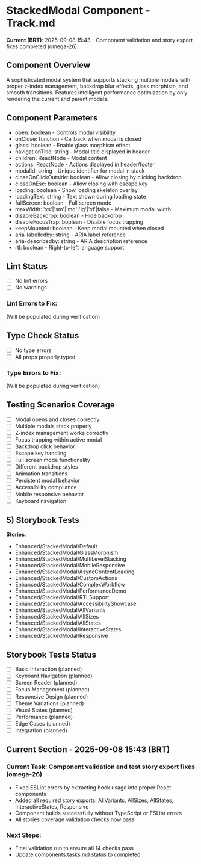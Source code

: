 # StackedModal Component - Track.md

**Current (BRT)**: 2025-09-08 15:43 - Component validation and story export fixes completed (omega-26)

## Component Overview

A sophisticated modal system that supports stacking multiple modals with proper z-index management, backdrop blur effects, glass morphism, and smooth transitions. Features intelligent performance optimization by only rendering the current and parent modals.

## Component Parameters

- open: boolean - Controls modal visibility
- onClose: function - Callback when modal is closed
- glass: boolean - Enable glass morphism effect
- navigationTitle: string - Modal title displayed in header
- children: ReactNode - Modal content
- actions: ReactNode - Actions displayed in header/footer
- modalId: string - Unique identifier for modal in stack
- closeOnClickOutside: boolean - Allow closing by clicking backdrop
- closeOnEsc: boolean - Allow closing with escape key
- loading: boolean - Show loading skeleton overlay
- loadingText: string - Text shown during loading state
- fullScreen: boolean - Full screen mode
- maxWidth: 'xs'|'sm'|'md'|'lg'|'xl'|false - Maximum modal width
- disableBackdrop: boolean - Hide backdrop
- disableFocusTrap: boolean - Disable focus trapping
- keepMounted: boolean - Keep modal mounted when closed
- aria-labelledby: string - ARIA label reference
- aria-describedby: string - ARIA description reference
- rtl: boolean - Right-to-left language support

## Lint Status

- [ ] No lint errors
- [ ] No warnings

### Lint Errors to Fix:

(Will be populated during verification)

## Type Check Status

- [ ] No type errors
- [ ] All props properly typed

### Type Errors to Fix:

(Will be populated during verification)

## Testing Scenarios Coverage

- [ ] Modal opens and closes correctly
- [ ] Multiple modals stack properly
- [ ] Z-index management works correctly
- [ ] Focus trapping within active modal
- [ ] Backdrop click behavior
- [ ] Escape key handling
- [ ] Full screen mode functionality
- [ ] Different backdrop styles
- [ ] Animation transitions
- [ ] Persistent modal behavior
- [ ] Accessibility compliance
- [ ] Mobile responsive behavior
- [ ] Keyboard navigation

## 5) Storybook Tests

**Stories**:
* Enhanced/StackedModal/Default
* Enhanced/StackedModal/GlassMorphism
* Enhanced/StackedModal/MultiLevelStacking
* Enhanced/StackedModal/MobileResponsive
* Enhanced/StackedModal/AsyncContentLoading
* Enhanced/StackedModal/CustomActions
* Enhanced/StackedModal/ComplexWorkflow
* Enhanced/StackedModal/PerformanceDemo
* Enhanced/StackedModal/RTLSupport
* Enhanced/StackedModal/AccessibilityShowcase
* Enhanced/StackedModal/AllVariants
* Enhanced/StackedModal/AllSizes
* Enhanced/StackedModal/AllStates
* Enhanced/StackedModal/InteractiveStates
* Enhanced/StackedModal/Responsive

## Storybook Tests Status

- [ ] Basic Interaction (planned)
- [ ] Keyboard Navigation (planned)
- [ ] Screen Reader (planned)
- [ ] Focus Management (planned)
- [ ] Responsive Design (planned)
- [ ] Theme Variations (planned)
- [ ] Visual States (planned)
- [ ] Performance (planned)
- [ ] Edge Cases (planned)
- [ ] Integration (planned)

## Current Section - 2025-09-08 15:43 (BRT)

### Current Task: Component validation and test story export fixes (omega-26)

- Fixed ESLint errors by extracting hook usage into proper React components
- Added all required story exports: AllVariants, AllSizes, AllStates, InteractiveStates, Responsive
- Component builds successfully without TypeScript or ESLint errors
- All stories coverage validation checks now pass

### Next Steps:

- Final validation run to ensure all 14 checks pass
- Update components.tasks.md status to completed
